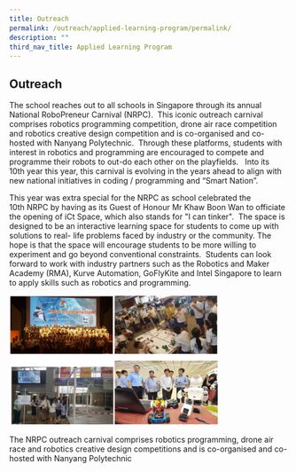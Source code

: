 ```yaml
---
title: Outreach
permalink: /outreach/applied-learning-program/permalink/
description: ""
third_nav_title: Applied Learning Program
---
```

Outreach
--------

The school reaches out to all schools in Singapore through its annual National RoboPreneur Carnival (NRPC).  This iconic outreach carnival comprises robotics programming competition, drone air race competition and robotics creative design competition and is co-organised and co-hosted with Nanyang Polytechnic.  Through these platforms, students with interest in robotics and programming are encouraged to compete and programme their robots to out-do each other on the playfields.   Into its 10th year this year, this carnival is evolving in the years ahead to align with new national initiatives in coding / programming and “Smart Nation”.    

This year was extra special for the NRPC as school celebrated the 10th NRPC by having as its Guest of Honour Mr Khaw Boon Wan to officiate the opening of iCt Space, which also stands for "I can tinker".  The space is designed to be an interactive learning space for students to come up with solutions to real- life problems faced by industry or the community. The hope is that the space will encourage students to be more willing to experiment and go beyond conventional constraints.  Students can look forward to work with industry partners such as the Robotics and Maker Academy (RMA), Kurve Automation, GoFlyKite and Intel Singapore to learn to apply skills such as robotics and programming.

<img src="/images/alp3.png"
		 style="width:75%">

The NRPC outreach carnival comprises robotics programming, drone air race and robotics creative design competitions and is co-organised and co-hosted with Nanyang Polytechnic